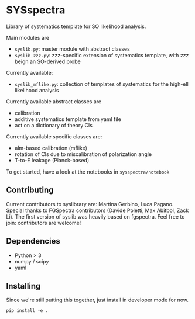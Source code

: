# SYSspectra

Library of systematics template for SO likelihood analysis.

Main modules are
* `syslib.py`: master module with abstract classes
* `syslib_zzz.py`: zzz-specific extension of systematics template, with zzz beign an SO-derived probe

Currently available:
* `syslib_mflike.py`: collection of templates of systematics for the high-ell likelihood analysis

Currently available abstract classes are
* calibration
* additive systematics template from yaml file
* act on a dictionary of theory Cls

Currently available specific classes are:
* alm-based calibration (mflike)
* rotation of Cls due to miscalibration of polarization angle
* T-to-E leakage (Planck-based)

To get started, have a look at the notebooks in `sysspectra/notebook`

## Contributing
Current contributors to syslibrary are: Martina Gerbino, Luca Pagano. Special thanks to FGSpectra contributors (Davide Poletti, Max Abitbol, Zack Li). The first version of syslib was heavily based on fgspectra. Feel free to join: contributors are welcome!

## Dependencies
* Python > 3
* numpy / scipy
* yaml

## Installing
Since we're still putting this together, just install in developer mode for now.

```
pip install -e .
```

